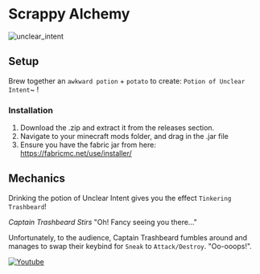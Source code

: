 # Scrappy Alchemy
![unclear_intent](https://github.com/user-attachments/assets/2d790d66-4b7a-4efb-923d-40d8c5e9f4e6)


## Setup

Brew together an `awkward potion` + `potato` to create:
`Potion of Unclear Intent`~ !

### Installation
1. Download the .zip and extract it from the releases section.
2. Navigate to your minecraft mods folder, and drag in the .jar file
3. Ensure you have the fabric jar from here: https://fabricmc.net/use/installer/

## Mechanics
Drinking the potion of Unclear Intent gives you the effect `Tinkering Trashbeard`!

*Captain Trashbeard Stirs* "Oh! Fancy seeing you there..."

Unfortunately, to the audience, Captain Trashbeard fumbles around and manages to swap their keybind for `Sneak` to `Attack/Destroy`. "Oo-ooops!". 


[![Youtube](https://img.youtube.com/vi/rqjQ42EFRAQ/0.jpg)](https://youtu.be/rqjQ42EFRAQ)